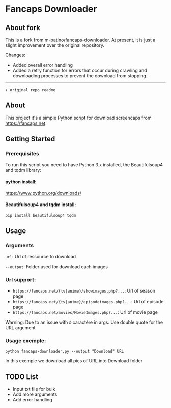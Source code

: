 # Fancaps Downloader

## About fork

This is a fork from m-patino/fancaps-downloader.
At present, it is just a slight improvement over the original repository.

Changes:
- Added overall error handling
- Added a retry function for errors that occur during crawling and downloading processes to prevent the download from stopping.

__________
`↓ original repo readme`

## About <a name = "about"></a>

This project it's a simple Python script for download screencaps from https://fancaps.net.

## Getting Started <a name = "getting_started"></a>

### Prerequisites

To run this script you need to have Python 3.x installed, the Beautifulsoup4 and tqdm library:

#### python install: 
https://www.python.org/downloads/

#### Beautifulsoup4 and tqdm install: 
```
pip install beautifulsoup4 tqdm
```

## Usage <a name = "usage"></a>

### Arguments
`url`: Url of ressource to download

`--output`: Folder used for download each images

### Url support:
* `https://fancaps.net/{tv|anime}/showimages.php?...`: Url of season page
* `https://fancaps.net/{tv|anime}/episodeimages.php?...`: Url of episode page
* `https://fancaps.net/movies/MovieImages.php?...`: Url of movie page

Warning: Due to an issue with `&` caractère in args. Use double quote for the URL argument

### Usage exemple:

```
python fancaps-downloader.py --output "Download" URL
```
In this exemple we download all pics of URL into Download folder
 
## TODO List <a name = "todo_list"></a>
- Input txt file for bulk
- Add more arguments
- Add error handling

